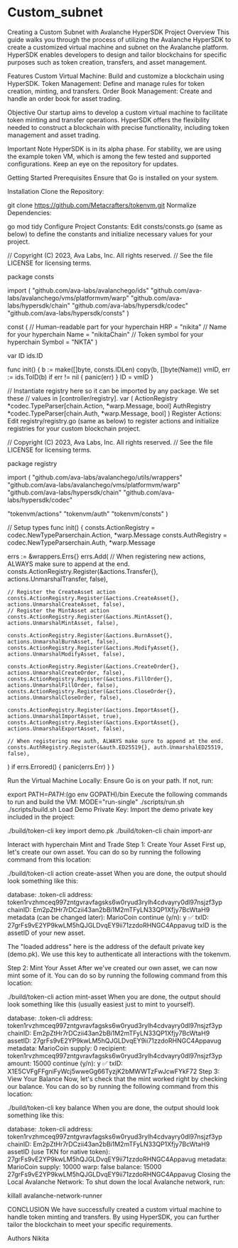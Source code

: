 # Custom_subnet
Creating a Custom Subnet with Avalanche HyperSDK
Project Overview
This guide walks you through the process of utilizing the Avalanche HyperSDK to create a customized virtual machine and subnet on the Avalanche platform. HyperSDK enables developers to design and tailor blockchains for specific purposes such as token creation, transfers, and asset management.

Features
Custom Virtual Machine: Build and customize a blockchain using HyperSDK. Token Management: Define and manage rules for token creation, minting, and transfers. Order Book Management: Create and handle an order book for asset trading.

Objective
Our startup aims to develop a custom virtual machine to facilitate token minting and transfer operations. HyperSDK offers the flexibility needed to construct a blockchain with precise functionality, including token management and asset trading.

Important Note
HyperSDK is in its alpha phase. For stability, we are using the example token VM, which is among the few tested and supported configurations. Keep an eye on the repository for updates.

Getting Started
Prerequisites
Ensure that Go is installed on your system.

Installation
Clone the Repository:

git clone https://github.com/Metacrafters/tokenvm.git Normalize Dependencies:

go mod tidy Configure Project Constants: Edit consts/consts.go (same as below) to define the constants and initialize necessary values for your project.

// Copyright (C) 2023, Ava Labs, Inc. All rights reserved. // See the file LICENSE for licensing terms.

package consts

import ( "github.com/ava-labs/avalanchego/ids" "github.com/ava-labs/avalanchego/vms/platformvm/warp" "github.com/ava-labs/hypersdk/chain" "github.com/ava-labs/hypersdk/codec" "github.com/ava-labs/hypersdk/consts" )

const ( // Human-readable part for your hyperchain HRP = "nikita" // Name for your hyperchain Name = "nikitaChain" // Token symbol for your hyperchain Symbol = "NKTA" )

var ID ids.ID

func init() { b := make([]byte, consts.IDLen) copy(b, []byte(Name)) vmID, err := ids.ToID(b) if err != nil { panic(err) } ID = vmID }

// Instantiate registry here so it can be imported by any package. We set these // values in [controller/registry]. var ( ActionRegistry *codec.TypeParser[chain.Action, *warp.Message, bool] AuthRegistry *codec.TypeParser[chain.Auth, *warp.Message, bool] ) Register Actions: Edit registry/registry.go (same as below) to register actions and initialize registries for your custom blockchain project.

// Copyright (C) 2023, Ava Labs, Inc. All rights reserved. // See the file LICENSE for licensing terms.

package registry

import ( "github.com/ava-labs/avalanchego/utils/wrappers" "github.com/ava-labs/avalanchego/vms/platformvm/warp" "github.com/ava-labs/hypersdk/chain" "github.com/ava-labs/hypersdk/codec"

"tokenvm/actions"
"tokenvm/auth"
"tokenvm/consts"
)

// Setup types func init() { consts.ActionRegistry = codec.NewTypeParserchain.Action, *warp.Message consts.AuthRegistry = codec.NewTypeParserchain.Auth, *warp.Message

errs := &wrappers.Errs{}
errs.Add(
	// When registering new actions, ALWAYS make sure to append at the end.
	consts.ActionRegistry.Register(&actions.Transfer{}, actions.UnmarshalTransfer, false),

	// Register the CreateAsset action
	consts.ActionRegistry.Register(&actions.CreateAsset{}, actions.UnmarshalCreateAsset, false),
	// Register the MintAsset action
	consts.ActionRegistry.Register(&actions.MintAsset{}, actions.UnmarshalMintAsset, false),

	consts.ActionRegistry.Register(&actions.BurnAsset{}, actions.UnmarshalBurnAsset, false),
	consts.ActionRegistry.Register(&actions.ModifyAsset{}, actions.UnmarshalModifyAsset, false),

	consts.ActionRegistry.Register(&actions.CreateOrder{}, actions.UnmarshalCreateOrder, false),
	consts.ActionRegistry.Register(&actions.FillOrder{}, actions.UnmarshalFillOrder, false),
	consts.ActionRegistry.Register(&actions.CloseOrder{}, actions.UnmarshalCloseOrder, false),

	consts.ActionRegistry.Register(&actions.ImportAsset{}, actions.UnmarshalImportAsset, true),
	consts.ActionRegistry.Register(&actions.ExportAsset{}, actions.UnmarshalExportAsset, false),

	// When registering new auth, ALWAYS make sure to append at the end.
	consts.AuthRegistry.Register(&auth.ED25519{}, auth.UnmarshalED25519, false),
)
if errs.Errored() {
	panic(errs.Err)
}
}

Run the Virtual Machine Locally:
Ensure Go is on your path. If not, run:

export PATH=$PATH:$(go env GOPATH)/bin Execute the following commands to run and build the VM: MODE="run-single" ./scripts/run.sh ./scripts/build.sh Load Demo Private Key: Import the demo private key included in the project:

./build/token-cli key import demo.pk ./build/token-cli chain import-anr

Interact with hyperchain
Mint and Trade
Step 1: Create Your Asset
First up, let's create our own asset. You can do so by running the following command from this location:

./build/token-cli action create-asset When you are done, the output should look something like this:

database: .token-cli
address: token1rvzhmceq997zntgvravfagsks6w0ryud3rylh4cdvayry0dl97nsjzf3yp
chainID: Em2pZtHr7rDCzii43an2bBi1M2mTFyLN33QP1Xfjy7BcWtaH9
metadata (can be changed later): MarioCoin
continue (y/n): y
✅ txID: 27grFs9vE2YP9kwLM5hQJGLDvqEY9ii71zzdoRHNGC4Appavug
txID is the assetID of your new asset.

The "loaded address" here is the address of the default private key (demo.pk). We use this key to authenticate all interactions with the tokenvm.

Step 2: Mint Your Asset
After we've created our own asset, we can now mint some of it. You can do so by running the following command from this location:

./build/token-cli action mint-asset When you are done, the output should look something like this (usually easiest just to mint to yourself).

database: .token-cli
address: token1rvzhmceq997zntgvravfagsks6w0ryud3rylh4cdvayry0dl97nsjzf3yp
chainID: Em2pZtHr7rDCzii43an2bBi1M2mTFyLN33QP1Xfjy7BcWtaH9
assetID: 27grFs9vE2YP9kwLM5hQJGLDvqEY9ii71zzdoRHNGC4Appavug
metadata: MarioCoin supply: 0
recipient: token1rvzhmceq997zntgvravfagsks6w0ryud3rylh4cdvayry0dl97nsjzf3yp
amount: 15000
continue (y/n): y
✅ txID: X1E5CVFgFFgniFyWcj5wweGg66TyzjK2bMWWTzFwJcwFYkF72
Step 3: View Your Balance
Now, let's check that the mint worked right by checking our balance. You can do so by running the following command from this location:

./build/token-cli key balance When you are done, the output should look something like this:

database: .token-cli
address: token1rvzhmceq997zntgvravfagsks6w0ryud3rylh4cdvayry0dl97nsjzf3yp
chainID: Em2pZtHr7rDCzii43an2bBi1M2mTFyLN33QP1Xfjy7BcWtaH9
assetID (use TKN for native token): 27grFs9vE2YP9kwLM5hQJGLDvqEY9ii71zzdoRHNGC4Appavug
metadata: MarioCoin supply: 10000 warp: false
balance: 15000 27grFs9vE2YP9kwLM5hQJGLDvqEY9ii71zzdoRHNGC4Appavug
Closing the Local Avalanche Network: To shut down the local Avalanche network, run:

killall avalanche-network-runner

CONCLUSION
We have successfully created a custom virtual machine to handle token minting and transfers. By using HyperSDK, you can further tailor the blockchain to meet your specific requirements.

Authors
Nikita

